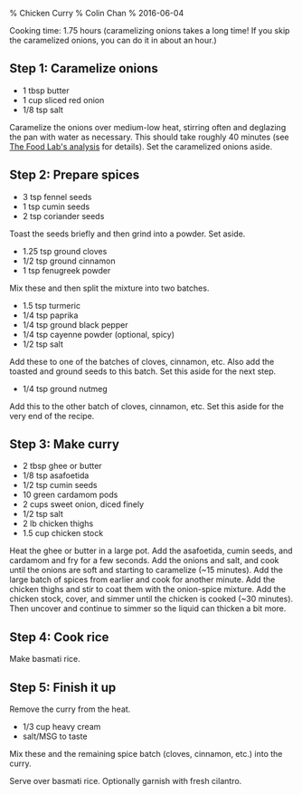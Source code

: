 % Chicken Curry
% Colin Chan
% 2016-06-04

Cooking time: 1.75 hours (caramelizing onions takes a long time! If you skip the
caramelized onions, you can do it in about an hour.)

## Step 1: Caramelize onions

* 1 tbsp butter
* 1 cup sliced red onion
* 1/8 tsp salt

Caramelize the onions over medium-low heat, stirring often and deglazing the
pan with water as necessary.  This should take roughly 40 minutes (see
[The Food Lab's analysis][1] for details).  Set the caramelized onions aside.

## Step 2: Prepare spices

* 3 tsp fennel seeds
* 1 tsp cumin seeds
* 2 tsp coriander seeds

Toast the seeds briefly and then grind into a powder.  Set aside.

* 1.25 tsp ground cloves
* 1/2 tsp ground cinnamon
* 1 tsp fenugreek powder

Mix these and then split the mixture into two batches.

* 1.5 tsp turmeric
* 1/4 tsp paprika
* 1/4 tsp ground black pepper
* 1/4 tsp cayenne powder (optional, spicy)
* 1/2 tsp salt

Add these to one of the batches of cloves, cinnamon, etc.  Also add the toasted
and ground seeds to this batch.  Set this aside for the next step.

* 1/4 tsp ground nutmeg

Add this to the other batch of cloves, cinnamon, etc.  Set this aside for the
very end of the recipe.

## Step 3: Make curry

* 2 tbsp ghee or butter
* 1/8 tsp asafoetida
* 1/2 tsp cumin seeds
* 10 green cardamom pods
* 2 cups sweet onion, diced finely
* 1/2 tsp salt
* 2 lb chicken thighs
* 1.5 cup chicken stock

Heat the ghee or butter in a large pot.  Add the asafoetida, cumin seeds, and
cardamom and fry for a few seconds.  Add the onions and salt, and cook until the
onions are soft and starting to caramelize (~15 minutes).  Add the large batch
of spices from earlier and cook for another minute.  Add the chicken thighs and
stir to coat them with the onion-spice mixture.  Add the chicken stock, cover,
and simmer until the chicken is cooked (~30 minutes).  Then uncover and continue
to simmer so the liquid can thicken a bit more.

## Step 4: Cook rice

Make basmati rice.

## Step 5: Finish it up

Remove the curry from the heat.

* 1/3 cup heavy cream
* salt/MSG to taste

Mix these and the remaining spice batch (cloves, cinnamon, etc.) into the curry.

Serve over basmati rice.  Optionally garnish with fresh cilantro.

[1]: http://www.seriouseats.com/2011/01/the-food-lab-real-french-onion-dip-homemade-super-bowl-recipe.html
